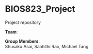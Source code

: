 # BIOS823_Project
Project repository

**Team**:  
  

**Group Members**:  
Shusaku Asai, Saahithi Rao, Michael Tang   
